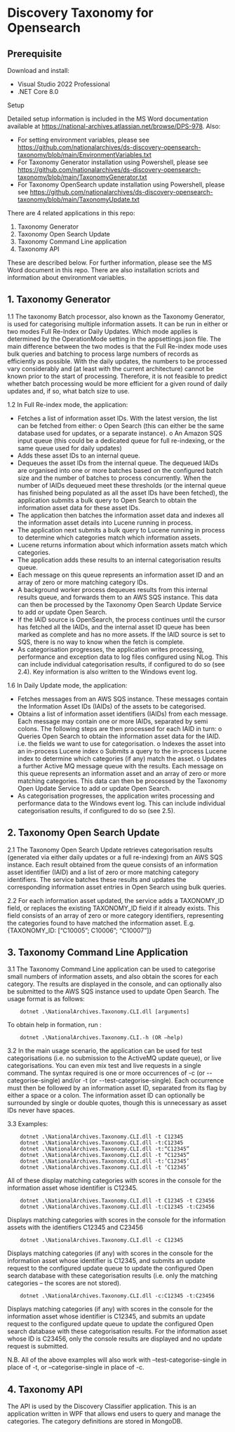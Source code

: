 # Discovery Taxonomy for Opensearch

## Prerequisite

Download and install:

- Visual Studio 2022 Professional
- .NET Core 8.0

Setup

Detailed setup information is included in the MS Word documentation available at https://national-archives.atlassian.net/browse/DPS-978.  Also:
- For setting environment variables, please see https://github.com/nationalarchives/ds-discovery-opensearch-taxonomy/blob/main/EnvironmentVariables.txt
- For Taxonomy Generator installation using Powershell,  please see https://github.com/nationalarchives/ds-discovery-opensearch-taxonomy/blob/main/TaxonomyGenerator.txt
- For Taxonomy OpenSearch update installation using Powershell, please see https://github.com/nationalarchives/ds-discovery-opensearch-taxonomy/blob/main/TaxonomyUpdate.txt

There are 4 related applications in this repo:

1. Taxonomy Generator
2. Taxonomy Open Search Update
3. Taxonomy Command Line application
4. Taxonomy API

These are described below.  For further information, please see the MS Word document in this repo.  There are also installation scriots and information about environment variables.

## 1. Taxonomy Generator

1.1	The taxonomy Batch processor, also known as the Taxonomy Generator, is used for categorising multiple information assets.  It can be run in either or two modes Full Re-Index or Daily Updates.  Which mode applies is determined by the OperationMode setting in the appsettings.json file.  The main difference between the two modes is that the Full Re-index mode uses bulk queries and batching to process large numbers of records as efficiently as possible.  With the daily updates, the numbers to be processed vary considerably and (at least with the current architecture) cannot be known prior to the start of processing.  Therefore, it is not feasible to predict whether batch processing would be more efficient for a given round of daily updates and, if so, what batch size to use.

1.2	In Full Re-index mode, the application:

-	Fetches a list of information asset IDs.  With the latest version, the list can be fetched from either:
o	 Open Search (this can either be the same database used for updates, or a separate instance).
o	An Amazon SQS input queue (this could be a dedicated queue for full re-indexing, or the same queue used for daily updates)
-	Adds these asset IDs to an internal queue.
-	Dequeues the asset IDs from the internal queue.  The dequeued IAIDs are organised into one or more batches based on the configured batch size and the number of batches to process concurrently. When the number of IAIDs dequeued meet these thresholds (or the internal queue has finished being populated as all the asset IDs have been fetched), the application submits a bulk query to Open Search to obtain the information asset data for these asset IDs.
-	The application then batches the information asset data and indexes all the information asset details into Lucene running in process.
-	The application next submits a bulk query to Lucene running in process to determine which categories match which information assets.
-	Lucene returns information about which information assets match which categories.
-	The application adds these results to an internal categorisation results queue.
-	Each message on this queue represents an information asset ID and an array of zero or more matching category IDs.  
-	A background worker process dequeues results from this internal results queue, and forwards them to an AWS SQS instance.  This data can then be processed by the Taxonomy Open Search Update Service to add or update Open Search.
-	If the IAID source is OpenSearch, the process continues until the cursor has fetched all the IAIDs, and the internal asset ID queue has been marked as complete and has no more assets.  If the IAID source is set to SQS, there is no way to know when the fetch is complete.
-	As categorisation progresses, the application writes processing, performance and exception data to log files configured using NLog. This can include individual categorisation results, if configured to do so (see 2.4). Key information is also written to the Windows event log.

1.6	In Daily Update mode, the application:
	
-	Fetches messages from an AWS SQS instance.  These messages contain the Information Asset IDs (IAIDs) of the assets to be categorised.
-	Obtains a list of information asset identifiers (IAIDs) from each message.  Each message may contain one or more IAIDs, separated by semi colons. The following steps are then processed for each IAID in turn:
o	Queries Open Search to obtain the information asset data for the IAID. i.e. the fields we want to use for categorisation.
o	Indexes the asset into an in-process Lucene index
o	Submits a query to the in-process Lucene index to determine which categories (if any) match the asset.
o	Updates a further Active MQ message queue with the results.  Each message on this queue represents an information asset and an array of zero or more matching categories.  This data can then be processed by the Taxonomy Open Update Service to add or update Open Search.
-	As categorisation progresses, the application writes processing and performance data to the Windows event log.  This can include individual categorisation results, if configured to do so (see 2.5).


## 2. Taxonomy Open Search Update

2.1	The Taxonomy Open Search Update retrieves categorisation results (generated via either daily updates or a full re-indexing) from an AWS SQS instance.  Each result obtained from the queue consists of an information asset identifier (IAID) and a list of zero or more matching category identifiers.  The service batches these results and updates the corresponding information asset entries in Open Search using bulk queries.

2.2	For each information asset updated, the service adds a TAXONOMY_ID field, or replaces the existing TAXONOMY_ID field if it already exists.  This field consists of an array of zero or more category identifiers, representing the categories found to have matched the information asset. E.g. {TAXONOMY_ID: [“C10005”; C10006”; “C10007”]}


## 3. Taxonomy Command Line Application

3.1	The Taxonomy Command Line application can be used to categorise small numbers of information assets, and also obtain the scores for each category.  The results are displayed in the console, and can optionally also be submitted to the AWS SQS instance used to update Open Search. The usage format is as follows:
```
	dotnet .\NationalArchives.Taxonomy.CLI.dll [arguments]
```
To obtain help in formation, run :
```
	dotnet .\NationalArchives.Taxonomy.CLI.-h (OR –help)
```
3.2	In the main usage scenario, the application can be used for test categorisations (i.e. no submission to the ActiveMQ update queue), or live categorisations.  You can even mix test and live requests in a single command.  The syntax required is one or more occurrences of -c (or --categorise-single) and/or -t (or --test-categorise-single).  Each occurrence must then be followed by an information asset ID, separated from its flag by either a space or a colon.  The information asset ID can optionally be surrounded by single or double quotes, though this is unnecessary as asset IDs never have spaces.

3.3	Examples:
```
	dotnet .\NationalArchives.Taxonomy.CLI.dll -t C12345
	dotnet .\NationalArchives.Taxonomy.CLI.dll -t:C12345
	dotnet .\NationalArchives.Taxonomy.CLI.dll -t:“C12345”
	dotnet .\NationalArchives.Taxonomy.CLI.dll -t “C12345”
	dotnet .\NationalArchives.Taxonomy.CLI.dll -t:’C12345’
	dotnet .\NationalArchives.Taxonomy.CLI.dll -t ‘C12345’
```
All of these display matching categories with scores in the console for the information asset whose identifier is C12345. 
```
	dotnet .\NationalArchives.Taxonomy.CLI.dll -t C12345 -t C23456 
	dotnet .\NationalArchives.Taxonomy.CLI.dll -t:C12345 -t:C23456
```
Displays matching categories with scores in the console for the information assets with the identifiers C12345 and C23456
```
	dotnet .\NationalArchives.Taxonomy.CLI.dll -c C12345
```
Displays matching categories (if any) with scores in the console for the information asset whose identifier is C12345, and submits an update request to the configured update queue to update the configured Open search database with these categorisation results (i.e. only the matching categories – the scores are not stored).
```
	dotnet .\NationalArchives.Taxonomy.CLI.dll -c:C12345 -t:C23456
```
Displays matching categories (if any) with scores in the console for the information asset whose identifier is C12345, and submits an update request to the configured update queue to update the configured Open search database with these categorisation results.  For the information asset whose ID is C23456, only the console results are displayed and no update request is submitted.


 N.B. All of the above examples will also work with –test-categorise-single in place of -t, or –categorise-single in place of -c.

## 4. Taxonomy API

   The API is used by the Discovery Classifier application.  This is an application written in WPF that allows end users to query and manage the categories.  The category definitions are stored in MongoDB.
